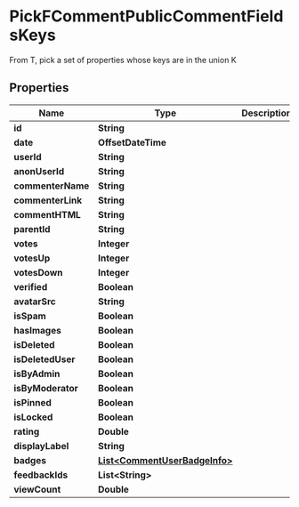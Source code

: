 

# PickFCommentPublicCommentFieldsKeys

From T, pick a set of properties whose keys are in the union K

## Properties

| Name | Type | Description | Notes |
|------------ | ------------- | ------------- | -------------|
|**id** | **String** |  |  |
|**date** | **OffsetDateTime** |  |  |
|**userId** | **String** |  |  [optional] |
|**anonUserId** | **String** |  |  [optional] |
|**commenterName** | **String** |  |  |
|**commenterLink** | **String** |  |  [optional] |
|**commentHTML** | **String** |  |  |
|**parentId** | **String** |  |  [optional] |
|**votes** | **Integer** |  |  [optional] |
|**votesUp** | **Integer** |  |  [optional] |
|**votesDown** | **Integer** |  |  [optional] |
|**verified** | **Boolean** |  |  |
|**avatarSrc** | **String** |  |  [optional] |
|**isSpam** | **Boolean** |  |  [optional] |
|**hasImages** | **Boolean** |  |  [optional] |
|**isDeleted** | **Boolean** |  |  [optional] |
|**isDeletedUser** | **Boolean** |  |  [optional] |
|**isByAdmin** | **Boolean** |  |  [optional] |
|**isByModerator** | **Boolean** |  |  [optional] |
|**isPinned** | **Boolean** |  |  [optional] |
|**isLocked** | **Boolean** |  |  [optional] |
|**rating** | **Double** |  |  [optional] |
|**displayLabel** | **String** |  |  [optional] |
|**badges** | [**List&lt;CommentUserBadgeInfo&gt;**](CommentUserBadgeInfo.md) |  |  [optional] |
|**feedbackIds** | **List&lt;String&gt;** |  |  [optional] |
|**viewCount** | **Double** |  |  [optional] |



